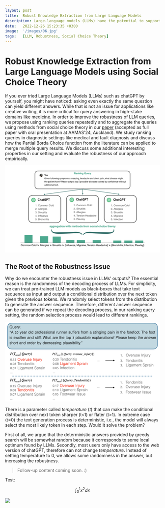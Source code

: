 ```yaml
---
layout: post
title:  Robust Knowledge Extraction from Large Language Models
description: Large-language models (LLMs) have the potential to support a wide range of applications. However, they are ill-suited for query answering in high-stake domains like medicine because they generate answers at random and their answers are typically not robust - even the same query can result in different answers when prompted multiple times.
date:   2022-12-26 15:23:35 +0300
image:  '/images/06.jpg'
tags:   [LLM, Robustness, Social Choice Theory]
---
```

# Robust Knowledge Extraction from Large Language Models using Social Choice Theory

If you ever tried Large Language Models (LLMs) such as chatGPT by yourself, you might have noticed: asking even exactly the same question can yield different answers. While that is not an issue for applications like creative writing, it is more critical for query answering in high-stake domains like medicine. In order to improve the robustness of LLM queries, we propose using ranking queries repeatedly and to aggregate the queries using methods from social choice theory in our [paper](https://arxiv.org/abs/2312.14877) (accepted as full paper with oral presentation at AAMAS'24, Auckland). We study ranking queries in diagnostic settings like medical and fault diagnosis and discuss how the Partial Borda Choice function from the literature can be applied to merge multiple query results. We discuss some additional interesting properties in our setting and evaluate the robustness of our approach empirically.

![AAMAS_visual](/images/AAMAS_visual.png)

## The Root of the Robustness Issue

Why do we encounter the robustness issue in LLMs' outputs? The essential reason is the randomness of the decoding process of LLMs. For simplicity, we can treat pre-trained LLM models as black-boxes that take text sequence as input and output a conditional distribution over the next token given the previous tokens. We randomly select tokens from the distribution to generate the answer sequence. Therefore, different answer sequence can be generated if we repeat the decoding process, in our ranking query setting, the random selection process would lead to different rankings.

![robustness issue](/images/AAMAS_blog_decoding.png)

There is a parameter called *temperature* (*t*) that can make the conditional distribution over next token sharper (t<1) or flater (t>1). In extreme case (t=0) the text generation process is deterministic, i.e., the model will always select the most likely token in each step. Would it solve the problem? 

First of all, we argue that the deterministic answers provided by greedy search will be somewhat random because it corresponds to some local optimum found by LLMs. Secondly, most users only have access to the web version of chatGPT, therefore can not change *temperature*. Instead of setting temperature to 0, we allows some randomness in the answer, but increasing the robustness.

> Follow-up content coming soon. :)

Test:

$$
\int_0^1 x^2 dx
$$

<img src="https://latex.codecogs.com/svg.latex?E=mc^2" />
